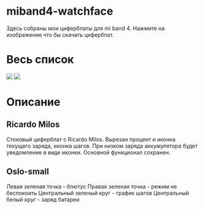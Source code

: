 # miband4-watchface
Здесь собраны мои циферблаты для mi band 4. Нажмите на изображение что бы скачать циферблат.

# Весь список


[![](https://github.com/steam3d/miband4-watchface/blob/master/media/default-Ricardo-Milos_packed_animated.gif)](https://github.com/steam3d/miband4-watchface/raw/master/default-Ricardo-Milos/default-Ricardo-Milos_packed.bin)
[![](https://github.com/steam3d/miband4-watchface/blob/master/media/oslo-small_packed_animated.gif)](https://github.com/steam3d/miband4-watchface/raw/master/oslo-small/oslo-small_packed.bin)

# Описание
## Ricardo Milos
Стоковый циферблат с Ricardo Milos. Вырезан процент и иконка текущего заряда, иконка шагов.
При низком заряда аккумулятора будет уведомление в виде иконки.
Основной функционал сохранен.

## Oslo-small
Левая зеленая точка - блютус
Правая зеленая точка - режим не беспокоить
Центральный зеленый круг - график шагов
Центральный белый круг - заряд батареи

